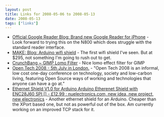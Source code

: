 ```yaml
---
layout: post
title: Links for 2008-05-06 to 2008-05-13
date: 2008-05-13
tags: ["links"]
---
```


*   [Official Google Reader Blog: Brand new Google Reader for iPhone](http://googlereader.blogspot.com/2008/05/brand-new-google-reader-for-iphone.html) - Look forward to trying this on the N800 which does struggle with the standard reader interface.
*   [MAKE: Blog: Arduino wifi shield](http://blog.makezine.com/archive/2008/05/arduino_wifi_shield.html?CMP=OTC-0D6B48984890) - The first wifi shield I&#39;ve seen. But at $295, not something I&#39;m going to rush out to get.
*   [CrunchBang ~ GIMP Lomo Filter](http://crunchbang.org/archives/2007/11/29/gimp-lomo-filter/) - Nice lomo effect filter for GIMP
*   [Open Tech 2008 - 5th July in London.](http://www.ukuug.org/events/opentech2008/) - "Open Tech 2008 is an informal, low cost one-day conference on technology, society and low-carbon living, featuring Open Source ways of working and technologies that anyone can have a go at."
*   [Ethernet Shield V1.0 for Arduino Arduino Etherenet Shield with ENC28J60 SPI [] - &pound;12.99 : nuelectronics.com, new idea, new project, new electronics](http://www.nuelectronics.com/estore/index.php?main_page=product_info&products_id=4&zenid=f4a809dbb7bbdf8de855ded5dd7452e9) - Another ethernet shield for an Arduino. Cheaper than the XPort based one, but not as powerful out of the box. Am currently working on an improved TCP stack for it.